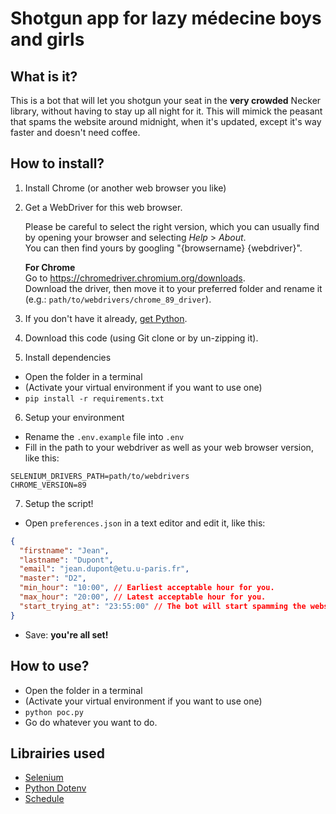 # Shotgun app for lazy médecine boys and girls

## What is it?

This is a bot that will let you shotgun your seat in the **very crowded** Necker library, without having to stay up all night for it.
This will mimick the peasant that spams the website around midnight, when it's updated, except it's way faster and doesn't need coffee.

## How to install?

1. Install Chrome (or another web browser you like)
2. Get a WebDriver for this web browser.

   Please be careful to select the right version, which you can usually find by opening your browser and selecting _Help_ > _About_.  
   You can then find yours by googling "{browsername} {webdriver}".

   **For Chrome**  
   Go to https://chromedriver.chromium.org/downloads.  
   Download the driver, then move it to your preferred folder and rename it (e.g.: `path/to/webdrivers/chrome_89_driver`).

3. If you don't have it already, [get Python](https://www.python.org/downloads/).
4. Download this code (using Git clone or by un-zipping it).
5. Install dependencies

- Open the folder in a terminal
- (Activate your virtual environment if you want to use one)
- `pip install -r requirements.txt`

6. Setup your environment

- Rename the `.env.example` file into `.env`
- Fill in the path to your webdriver as well as your web browser version, like this:

```
SELENIUM_DRIVERS_PATH=path/to/webdrivers
CHROME_VERSION=89
```

7. Setup the script!

- Open `preferences.json` in a text editor and edit it, like this:

```json
{
  "firstname": "Jean",
  "lastname": "Dupont",
  "email": "jean.dupont@etu.u-paris.fr",
  "master": "D2",
  "min_hour": "10:00", // Earliest acceptable hour for you.
  "max_hour": "20:00", // Latest acceptable hour for you.
  "start_trying_at": "23:55:00" // The bot will start spamming the website at this time and until it succeeds.
}
```

- Save: **you're all set!**

## How to use?

- Open the folder in a terminal
- (Activate your virtual environment if you want to use one)
- `python poc.py`
- Go do whatever you want to do.

## Librairies used

- [Selenium](https://selenium-python.readthedocs.io/)
- [Python Dotenv](https://github.com/theskumar/python-dotenv)
- [Schedule](https://github.com/dbader/schedule)
